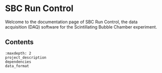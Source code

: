 # SBC Run Control

Welcome to the documentation page of SBC Run Control, the data acquisition (DAQ) software for the Scintillating Bubble Chamber experiment.

## Contents

```{toctree}
:maxdepth: 2
project_description
dependencies
data_format
```
